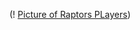 (! [Picture of Raptors PLayers](https://clutchpoints.com/wp-content/uploads/2019/09/raptors-3-1000x600.jpg))

